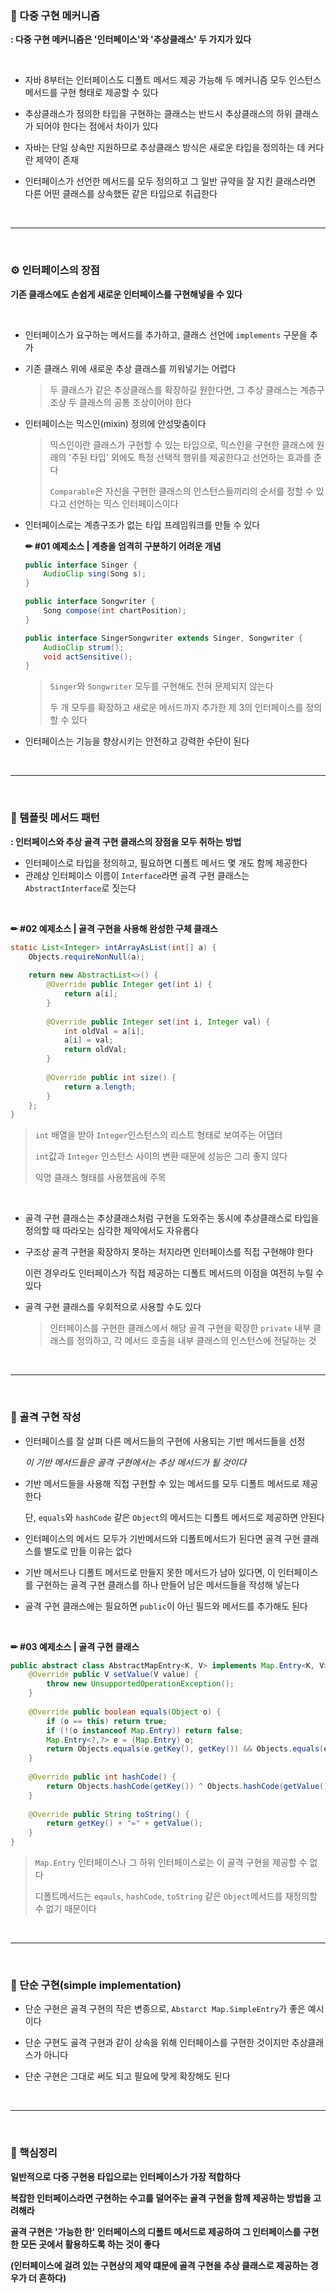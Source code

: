 ### 🔎 다중 구현 메커니즘

**: 다중 구현 메커니즘은 '인터페이스'와 '추상클래스' 두 가지가 있다**

<br>

- 자바 8부터는 인터페이스도 디폴트 메서드 제공 가능해 두 메커니즘 모두 인스턴스 메서드를 구현 형태로 제공할 수 있다

- 추상클래스가 정의한 타입을 구현하는 클래스는 반드시 추상클래스의 하위 클래스가 되어야 한다는 점에서 차이가 있다

- 자바는 단일 상속만 지원하므로 추상클래스 방식은 새로운 타입을 정의하는 데 커다란 제약이 존재

- 인터페이스가 선언한 메서드를 모두 정의하고 그 일반 규약을 잘 지킨 클래스라면 다른 어떤 클래스를 상속했든 같은 타입으로 취급한다

<br>

---

<br>

### ⚙ 인터페이스의 장점

**기존 클래스에도 손쉽게 새로운 인터페이스를 구현해넣을 수 있다**

<br>

- 인터페이스가 요구하는 메서드를 추가하고, 클래스 선언에 `implements` 구문을 추가

- 기존 클래스 위에 새로운 추상 클래스를 끼워넣기는 어렵다

  > 두 클래스가 같은 추상클래스를 확장하길 원한다면, 그 추상 클래스는 계층구조상 두 클래스의 공통 조상이어야 한다

- 인터페이스는 믹스인(mixin) 정의에 안성맞춤이다

  > 믹스인이란 클래스가 구현할 수 있는 타입으로, 믹스인을 구현한 클래스에 원래의 '주된 타입' 외에도 특정 선택적 행위를 제공한다고 선언하는 효과를 준다
  >
  > `Comparable`은 자신을 구현한 클래스의 인스턴스들끼리의 순서를 정할 수 있다고 선언하는 믹스 인터페이스이다

- 인터페이스로는 계층구조가 없는 타입 프레임워크를 만들 수 있다

  **✏ #01 예제소스 | 계층을 엄격히 구분하기 어려운 개념**

  ```java
  public interface Singer {
      AudioClip sing(Song s);
  }
  
  public interface Songwriter {
      Song compose(int chartPosition);
  }
  ```

  ```java
  public interface SingerSongwriter extends Singer, Songwriter {
      AudioClip strum();
      void actSensitive();
  }
  ```

  > `Singer`와 `Songwriter` 모두를 구현해도 전혀 문제되지 않는다
  >
  > 두 개 모두를 확장하고 새로운 메서드까지 추가한 제 3의 인터페이스를 정의할 수 있다

- 인터페이스는 기능을 향상시키는 안전하고 강력한 수단이 된다

<br>

---

<br>

### 📗 템플릿 메서드 패턴

**: 인터페이스와 추상 골격 구현 클래스의 장점을 모두 취하는 방법**

- 인터페이스로 타입을 정의하고, 필요하면 디폴트 메서드 몇 개도 함께 제공한다
- 관례상 인터페이스 이름이 `Interface`라면 골격 구현 클래스는 `AbstractInterface`로 짓는다

<br>

**✏ #02 예제소스 | 골격 구현을 사용해 완성한 구체 클래스**

```java
static List<Integer> intArrayAsList(int[] a) {
    Objects.requireNonNull(a);
    
    return new AbstractList<>() {
        @Override public Integer get(int i) {
            return a[i];
        }
        
        @Override public Integer set(int i, Integer val) {
            int oldVal = a[i];
            a[i] = val;
            return oldVal;
        }
        
        @Override public int size() {
            return a.length;
        }
    };
}
```

> `int` 배열을 받아 `Integer`인스턴스의 리스트 형태로 보여주는 어댑터
>
> `int`값과 `Integer` 인스턴스 사이의 변환 때문에 성능은 그리 좋지 않다
>
> 익명 클래스 형태를 사용했음에 주목

<br>

- 골격 구현 클래스는 추상클래스처럼 구현을 도와주는 동시에 추상클래스로 타입을 정의할 때 따라오는 심각한 제약에서도 자유롭다

- 구조상 골격 구현을 확장하지 못하는 처지라면 인터페이스를 직접 구현해야 한다

  이런 경우라도 인터페이스가 직접 제공하는 디폴트 메서드의 이점을 여전히 누릴 수 있다

- 골격 구현 클래스를 우회적으로 사용할 수도 있다

  > 인터페이스를 구현한 클래스에서 해당 골격 구현을 확장한 `private` 내부 클래스를 정의하고, 각 메서드 호출을 내부 클래스의 인스턴스에 전달하는 것 

<br>

---

<br>

### 📝 골격 구현 작성

- 인터페이스를 잘 살펴 다른 메서드들의 구현에 사용되는 기반 메서드들을 선정

  *이 기반 메서드들은 골격 구현에서는 추상 메서드가 될 것이다*

- 기반 메서드들을 사용해 직접 구현할 수 있는 메서드를 모두 디폴트 메서드로 제공한다

  단, `equals`와 `hashCode` 같은 `Object`의 메서드는 디폴트 메서드로 제공하면 안된다

- 인터페이스의 메서드 모두가 기반메서드와 디폴트메서드가 된다면 골격 구현 클래스를 별도로 만들 이유는 없다

- 기반 메서드나 디폴트 메서드로 만들지 못한 메서드가 남아 있다면, 이 인터페이스를 구현하는 골격 구현 클래스를 하나 만들어 남은 메서드들을 작성해 넣는다

- 골격 구현 클래스에는 필요하면 `public`이 아닌 필드와 메서드를 추가해도 된다

<br>

**✏ #03 예제소스 | 골격 구현 클래스**

```java
public abstract class AbstractMapEntry<K, V> implements Map.Entry<K, V> {
    @Override public V setValue(V value) {
        throw new UnsupportedOperationException();
    }
    
    @Override public boolean equals(Object o) {
		if (o == this) return true;
        if (!(o instanceof Map.Entry)) return false;
        Map.Entry<?,?> e = (Map.Entry) o;
        return Objects.equals(e.getKey(), getKey()) && Objects.equals(e.getValue(), getValue());
    }
    
    @Override public int hashCode() {
		return Objects.hashCode(getKey()) ^ Objects.hashCode(getValue());
    }
    
    @Override public String toString() {
		return getKey() + "=" + getValue();
    }
}
```

>`Map.Entry` 인터페이스나 그 하위 인터페이스로는 이 골격 구현을 제공할 수 없다
>
>디폴트메서드는 `eqauls`, `hashCode`, `toString` 같은 `Object`메서드를 재정의할 수 없기 때문이다

<br>

---

<br>

### 📘 단순 구현(simple implementation)

- 단순 구현은 골격 구현의 작은 변종으로, `Abstarct Map.SimpleEntry`가 좋은 예시이다 

- 단순 구현도 골격 구현과 같이 상속을 위해 인터페이스를 구현한 것이지만 추상클래스가 아니다
- 단순 구현은 그대로 써도 되고 필요에 맞게 확장해도 된다

<br>

---

<br>

### 📌 핵심정리

**일반적으로 다중 구현용 타입으로는 인터페이스가 가장 적합하다**

**복잡한 인터페이스라면 구현하는 수고를 덜어주는 골격 구현을 함께 제공하는 방법을 고려해라**

**골격 구현은 '가능한 한' 인터페이스의 디폴트 메서드로 제공하여 그 인터페이스를 구현한 모든 곳에서 활용하도록 하는 것이 좋다**

**(인터페이스에 걸려 있는 구현상의 제약 떄문에 골격 구현을 추상 클래스로 제공하는 경우가 더 흔하다)**

<br>
